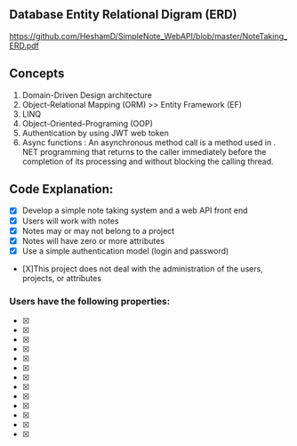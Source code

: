 
## Database Entity Relational Digram (ERD)

https://github.com/HeshamD/SimpleNote_WebAPI/blob/master/NoteTaking_ERD.pdf

## Concepts 

1. Domain-Driven Design architecture
2. Object-Relational Mapping (ORM) >>  Entity Framework (EF)
3. LINQ
4. Object-Oriented-Programing (OOP) 
6. Authentication by using JWT web token 
7. Async functions
 : An asynchronous method call is a method used in . NET programming that returns to the caller immediately before the completion of its processing and without blocking the calling thread.

## Code Explanation: 
- [X] Develop a simple note taking system and a web API front end
- [X] Users will work with notes
- [X] Notes may or may not belong to a project
- [X] Notes will have zero or more attributes
- [X] Use a simple authentication model (login and password)
- [X]This project does not deal with the administration of the users, projects, or attributes

### Users have the following properties:
- [X]
- [X]
- [X]
- [X]
- [X]
- [X]
- [X]
- [X]
- [X]
- [X]
- [X]
- [X]
- [X]
